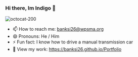 ### Hi there, Im Indigo 👋
![octocat-200](https://user-images.githubusercontent.com/117922498/212075161-807c2984-3a1c-452d-9678-60cb0e23e486.png)
- 📫 How to reach me: banksi26@wpsma.org
- 😄 Pronouns: He / Him
- ⚡ Fun fact: I know how to drive a manual transmission car
- 💬 View my work: https://banksi26.github.io/Portfolio
